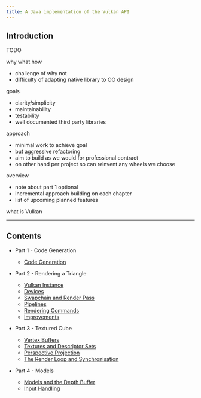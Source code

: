 ```yaml
---
title: A Java implementation of the Vulkan API
---
```


## Introduction

TODO

why
what 
how

- challenge of why not
- difficulty of adapting native library to OO design

goals
- clarity/simplicity
- maintainability
- testability
- well documented third party libraries

approach
- minimal work to achieve goal
- but aggressive refactoring
- aim to build as we would for professional contract
- on other hand per project so can reinvent any wheels we choose

overview
- note about part 1 optional
- incremental approach building on each chapter
- list of upcoming planned features

what is Vulkan

---

## Contents

- Part 1 - Code Generation
    - [Code Generation](blog/part-1-generation/generation)


- Part 2 - Rendering a Triangle
    - [Vulkan Instance](blog/part-2-triangle/instance)
    - [Devices](blog/part-2-triangle/devices)
    - [Swapchain and Render Pass](blog/part-2-triangle/swapchain)
    - [Pipelines](blog/part-2-triangle/pipeline)
    - [Rendering Commands](blog/part-2-triangle/commands)
    - [Improvements](blog/part-2-triangle/improvements)


- Part 3 - Textured Cube
    - [Vertex Buffers](blog/part-3-cube/vertex-buffers)
    - [Textures and Descriptor Sets](blog/part-3-cube/textures)
    - [Perspective Projection](blog/part-3-cube/perspective)
    - [The Render Loop and Synchronisation](blog/part-3-cube/sync)
   
   
- Part 4 - Models
    - [Models and the Depth Buffer](blog/part-4-models/model-loader)
    - [Input Handling](blog/part-4-models/input-handling)
    

